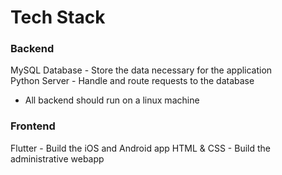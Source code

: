 # Tech Stack
### Backend
MySQL Database - Store the data necessary for the application  
Python Server - Handle and route requests to the database  
* All backend should run on a linux machine

### Frontend
Flutter - Build the iOS and Android app
HTML & CSS - Build the administrative webapp

